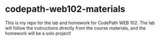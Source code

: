 # codepath-web102-materials
This is my repo for the lab and homework for CodePath WEB 102. 
The lab will follow the instructions directly from the course materials, and the homework will be a solo project! 
